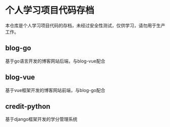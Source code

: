 # 个人学习项目代码存档

本仓库是个人学习项目代码的存档，未经过安全性测试，仅供学习，请勿用于生产工作。

## blog-go

基于go语言开发的博客网站后端，与blog-vue配合

## blog-vue

基于vue框架开发的博客网站前端，与blog-go配合

## credit-python

基于django框架开发的学分管理系统
